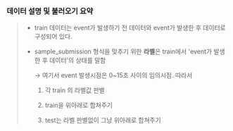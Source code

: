 ### 데이터 설명 및 불러오기 요약 

> - train 데이터는 event가 발생하기 전 데이터와  event가 발생한 후 데이터로 구성되어 있다. 
>
> - sample_submission 형식을 맞추기 위한 **라벨**은 train에서 'event가 발생한 후 데이터'의 상태를 말함
>
>   → 여기서 event 발생시점은 0~15초 사이의 임의시점. 따라서 
>
>   1) 각 train 의 라벨값 판별 
>
>   2) train을 위아래로 합쳐주기 
>
>   3) test는 라벨 판별없이 그냥 위아래로 합쳐주기